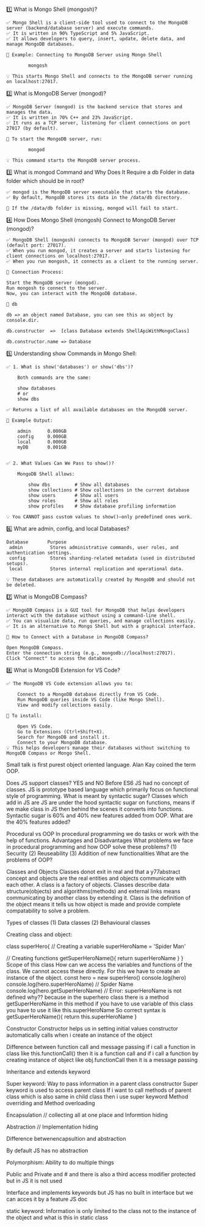 1️⃣ What is Mongo Shell (mongosh)?

    ✅ Mongo Shell is a client-side tool used to connect to the MongoDB server (backend/database server) and execute commands.
    ✅ It is written in 90% TypeScript and 5% JavaScript.
    ✅ It allows developers to query, insert, update, delete data, and manage MongoDB databases.

    📌 Example: Connecting to MongoDB Server using Mongo Shell

            mongosh

    💡 This starts Mongo Shell and connects to the MongoDB server running on localhost:27017.



2️⃣ What is MongoDB Server (mongod)?

    ✅ MongoDB Server (mongod) is the backend service that stores and manages the data.
    ✅ It is written in 70% C++ and 23% JavaScript.
    ✅ It runs as a TCP server, listening for client connections on port 27017 (by default).

    📌 To start the MongoDB server, run:

            mongod

    💡 This command starts the MongoDB server process.



3️⃣ What is mongod Command and Why Does It Require a db Folder in data folder which should be in root?

    ✅ mongod is the MongoDB server executable that starts the database.
    ✅ By default, MongoDB stores its data in the /data/db directory.

    📌 If the /data/db folder is missing, mongod will fail to start.


4️⃣ How Does Mongo Shell (mongosh) Connect to MongoDB Server (mongod)?

    ✅ MongoDB Shell (mongosh) connects to MongoDB Server (mongod) over TCP (default port: 27017).
    ✅ When you run mongod, it creates a server and starts listening for client connections on localhost:27017.
    ✅ When you run mongosh, it connects as a client to the running server.

    📌 Connection Process:

    Start the MongoDB server (mongod).
    Run mongosh to connect to the server.
    Now, you can interact with the MongoDB database.

    🛑 db

    db => an object named Database, you can see this as object by console.dir.

    db.constructor  =>  [class Database extends ShellApiWithMongoClass]
    
    db.constructor.name => Database



5️⃣ Understanding show Commands in Mongo Shell:

    ✅ 1. What is show('databases') or show('dbs')?

        Both commands are the same:

        show databases
        # or
        show dbs

    ✅ Returns a list of all available databases on the MongoDB server.

    📌 Example Output:

        admin      0.000GB
        config     0.000GB
        local      0.000GB
        myDB       0.001GB


    ✅ 2. What Values Can We Pass to show()?

        MongoDB Shell allows:

            show dbs         # Show all databases
            show collections # Show collections in the current database
            show users       # Show all users
            show roles       # Show all roles
            show profiles    # Show database profiling information

    💡 You CANNOT pass custom values to show()—only predefined ones work.


6️⃣ What are admin, config, and local Databases?

    Database	   Purpose
     admin	        Stores administrative commands, user roles, and authentication settings.
     config	        Stores sharding-related metadata (used in distributed setups).
     local	        Stores internal replication and operational data.

    💡 These databases are automatically created by MongoDB and should not be deleted.



7️⃣ What is MongoDB Compass?

    ✅ MongoDB Compass is a GUI tool for MongoDB that helps developers interact with the database without using a command-line shell.
    ✅ You can visualize data, run queries, and manage collections easily.
    ✅ It is an alternative to Mongo Shell but with a graphical interface.

    📌 How to Connect with a Database in MongoDB Compass?

    Open MongoDB Compass.
    Enter the connection string (e.g., mongodb://localhost:27017).
    Click "Connect" to access the database.


8️⃣ What is MongoDB Extension for VS Code?

    ✅ The MongoDB VS Code extension allows you to:

        Connect to a MongoDB database directly from VS Code.
        Run MongoDB queries inside VS Code (like Mongo Shell).
        View and modify collections easily.

    📌 To install:

        Open VS Code.
        Go to Extensions (Ctrl+Shift+X).
        Search for MongoDB and install it.
        Connect to your MongoDB database.
    💡 This helps developers manage their databases without switching to MongoDB Compass or Mongo Shell.








Small talk is first purest object oriented language.
Alan Kay coined the term OOP.



Does JS support classes? YES and NO
Before ES6 JS had no concept of classes. JS is prototype based language which primarily focus on functional style of programming.
What is meant by syntactic sugar?
Classes which add in JS are JS are under the hood syntactic sugar on functions, means if we make class in JS then behind the scenes it converts into functions.
Syntactic sugar is 60% and 40% new features added from OOP. What are the 40% features added? 



Procedural vs OOP 
In procedural programming we do tasks or work with the help of functions.
Advantages and Disadvantages
What problems we face in procedural programming and how OOP solve these problems?
(1) Security  (2) Reuseability  (3) Addition of new functionalities
What are the problems of OOP?



Classes and Objects
Classes donot exit in real and that a y77abstract concept and objects are the real entities and objects communicate with each other.
A class is a factory of objects.
Classes describe data structure(objects) and algorithms(methods) and external links means communicating by another class by extending it.
Class is the definition of the object means it tells us how object is made and provide complete compatability to solve a problem.

Types of classes
(1) Data classes  (2) Behavioural classes

Creating class and object:

class superHero{
    // Creating a variable 
    superHeroName = 'Spider Man'

   // Creating functions
    getSuperHeroName(){
       return superHeroName
     }
} 
Scope of this class 
How can we access the variables and functions of the class. We cannot access these directly. For this we have to create an instance of the object.
const hero = new superHero()
console.log(hero) 
console.log(hero.superHeroName)     //  Spider Name
console.log(hero.getSuperHeroName)  // Error: superHeroName is not defined  why??
because in the superhero class there is a method getSuperHeroName in this method if you have to use variable of this class you have to use it like this.superHeroName So correct syntax is 
     getSuperHeroName(){
          return this.superHeroName
      }



Constructor 
Constructor helps us in setting initial values 
constructor automatically calls when i create an instance of the object 


Difference between function call and message passing if i call a function in class like this.functionCall() then it is a function call and if i call a function by creating instance of object like obj.functionCall then it is a message passing 

Inheritance and extends keyword 

Super keyword:  Way to pass information in a parent class constructor 
Super keyword is used to access parent class
If i want to call methods of parent class which is also same in child class then i use super keyword
Method overriding and Method overloading 


Encapsulation // collecting all at one place and Informtion hiding

Abstraction // Implementation hiding 

Difference betwenencapsultion and abstraction

By default JS has no abstraction

Polymorphism: Ability to do multiple things

Public and Private and # and there is also a third access modifier protected but in JS it is not used

Interface and implements keywords but JS has no built in interface but we can acces it by a feature JS doc

static keyword: Information is only limited to the class not to the instance of the object and what is this in static class